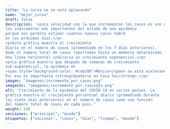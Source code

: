```yaml
---
title: "La curva no se está aplanando"
name: "mejor_curva"
draft: false
descripcion: '<p>La velocidad con la que incrementan los casos es uno de
los indicadores más importantes del estado de una epidemia
porque nos permite estimar cuantos nuevos casos habrá
en los próximos días.</p>
<p>Esta gráfica muestra el crecimiento
diario en el número de casos (promediado en los 7 días anteriores),
dado el número total de casos reportados hasta un momento determinado.
Una línea horizontal indicaría un crecimiento exponencial.</p>
<p>La gráfica muestra que después de semanas de crecimiento
sub-exponencial, la epidemia en
<span style="background-color: #cab2d6">México</span> se está acelerando.
Por eso es importante <strong>Quedarse en Casa Ya</strong>.</p>'
imagen: "imagenes/incremento_por_casos.png"
imagen2x: "imagenes/incremento_por_casos@2x.png"
alt: "Crecimiento de la epidemia del COVID-19 en varios países. La
gráfica muestra el crecimiento porcentual diario (promediado durante
los siete días anteriores) en el número de casos como una función
del número total de casos en cada país."
weight: 100
secciones: ["principal", "mundo"]
etiquetas: ["nacional", "casos", "dias", "tiempo", "mundo"]
---
```

